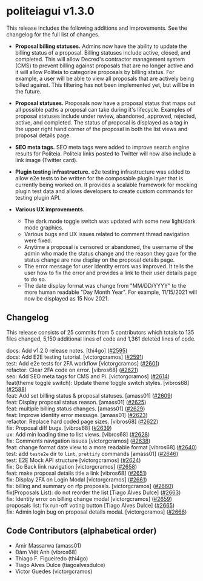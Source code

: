 politeiagui v1.3.0
====

This release includes the following additions and improvements. See the
changelog for the full list of changes.

- **Proposal billing statuses.** Admins now have the ability to update the
  billing status of a proposal. Billing statuses include active, closed, and
  completed. This will allow Decred's contractor management system (CMS) to
  prevent billing against proposals that are no longer active and it will
  allow Politeia to categorize proposals by billing status. For example, a
  user will be able to view all proposals that are actively being billed
  against. This filtering has not been implemented yet, but will be in the
  future.

- **Proposal statuses.** Proposals now have a proposal status that maps out
  all possible paths a proposal can take during it's lifecycle. Examples of
  proposal statuses include under review, abandoned, approved, rejected,
  active, and completed. The status of proposal is displayed as a tag in the
  upper right hand corner of the proposal in both the list views and proposal
  details page.

- **SEO meta tags.** SEO meta tags were added to improve search engine results
 for Politeia. Politeia links posted to Twitter will now also include a link
 image (Twitter card).

- **Plugin testing infrastructure.** e2e testing infrastructure was added to
  allow e2e tests to be written for the composable plugin layer that is
  currently being worked on. It provides a scalable framework for mocking
  plugin test data and allows developers to create custom commands for testing
  plugin API.

- **Various UX improvements.**
  - The dark mode toggle switch was updated with some new light/dark mode
    graphics.
  - Various bugs and UX issues related to comment thread navigation were fixed.
  - Anytime a proposal is censored or abandoned, the username of the admin who
    made the status change and the reason they gave for the status change are
    now display on the proposal details page.
  - The error message for user identity errors was improved. It tells the user
    how to fix the error and provides a link to their user details page to
    do so.
  - The date display format was change from "MM/DD/YYYY" to the more human
    readable "Day Month Year". For example, 11/15/2021 will now be displayed
    as 15 Nov 2021.

## Changelog

This release consists of 25 commits from 5 contributors which totals to 135
files changed, 5,150 additional lines of code and 1,361 deleted lines of code.

docs: Add v1.2.0 release notes. [thi4go] ([#2595](https://github.com/decred/politeiagui/pull/2595))  
docs: Add E2E testing tutorial. [victorgcramos] ([#2591](https://github.com/decred/politeiagui/pull/2591))  
test: Add e2e tests for 2FA workflow [victorgcramos] ([#2601](https://github.com/decred/politeiagui/pull/2601))  
refactor: Clear 2FA code on error. [vibros68] ([#2621](https://github.com/decred/politeiagui/pull/2621))  
seo: Add SEO meta tags for CMS and Pi. [victorgcramos] ([#2614](https://github.com/decred/politeiagui/pull/2614))  
feat(theme toggle switch): Update theme toggle switch styles. [vibros68] ([#2588](https://github.com/decred/politeiagui/pull/2588))  
feat: Add set billing status & proposal statuses. [amass01] ([#2609](https://github.com/decred/politeiagui/pull/2609))  
feat: Display proposal status reason. [amass01] ([#2625](https://github.com/decred/politeiagui/pull/2625))  
feat: multiple billing status changes. [amass01] ([#2629](https://github.com/decred/politeiagui/pull/2629))  
feat: Improve identity error message. [amass01] ([#2623](https://github.com/decred/politeiagui/pull/2623))  
refactor: Replace hard coded page sizes. [vibros68] ([#2622](https://github.com/decred/politeiagui/pull/2622))  
fix: Proposal diff bugs. [vibros68] ([#2639](https://github.com/decred/politeiagui/pull/2639))  
ux: Add min loading time to list views. [vibros68] ([#2628](https://github.com/decred/politeiagui/pull/2628))  
fix: Comments navigation issues [victorgcramos] ([#2638](https://github.com/decred/politeiagui/pull/2638))  
feat: change format date view to a more readable format [vibros68] ([#2640](https://github.com/decred/politeiagui/pull/2640))  
test: add `teste2e` dir to `lint`, `prettify` commands [amass01] ([#2646](https://github.com/decred/politeiagui/pull/2646))  
test: E2E Mock API structure [victorgcramos] ([#2624](https://github.com/decred/politeiagui/pull/2624))  
fix: Go Back link navigation [victorgcramos] ([#2658](https://github.com/decred/politeiagui/pull/2658))  
feat: make proposal details title a link [vibros68] ([#2651](https://github.com/decred/politeiagui/pull/2651))  
fix: Display 2FA on Login Modal [victorgcramos] ([#2661](https://github.com/decred/politeiagui/pull/2661))  
fix: billing and summary on rfp proposals. [victorgcramos] ([#2660](https://github.com/decred/politeiagui/pull/2660))  
fix(Proposals List): do not reorder the list [Tiago Alves Dulce] ([#2663](https://github.com/decred/politeiagui/pull/2663))  
fix: Identity error on billing change modal [victorgcramos] ([#2659](https://github.com/decred/politeiagui/pull/2659))  
proposals list: fix run-off voting button [Tiago Alves Dulce] ([#2665](https://github.com/decred/politeiagui/pull/2665))  
fix: Admin login bug on proposal details modal. [victorgcramos] ([#2666](https://github.com/decred/politeiagui/pull/2666))  

## Code Contributors (alphabetical order)

- Amir Massarwa (amass01)
- Đàm Việt Anh (vibros68)
- Thiago F. Figueiredo (thi4go)
- Tiago Alves Dulce (tiagoalvesdulce)
- Victor Guedes (victorgcramos)
